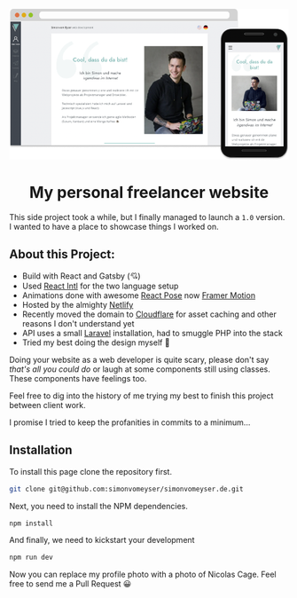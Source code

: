 <p align="center">
  <a href="https://simonvomeyser.de">
    <img alt="Simon trying his best to look friendly and professional" src="https://github.com/simonvomeyser/simonvomeyser.de/blob/master/screenshot.png?raw=true" />
  </a>
</p>
<h1 align="center">
My personal freelancer website
</h1>

This side project took a while, but I finally managed to launch a `1.0` version. I wanted to have a place to showcase things I worked on.

## About this Project:

- Build with React and Gatsby (💘)
- Used [React Intl](https://github.com/formatjs/react-intl/) for the two language setup
- Animations done with awesome [React Pose](https://popmotion.io/pose/) now [Framer Motion](https://www.framer.com/motion/) 
- Hosted by the almighty [Netlify](https://www.netlify.com/)
- Recently moved the domain to [Cloudflare](https://www.cloudflare.com/) for asset caching and other reasons I don't understand yet
- API uses a small [Laravel](https://laravel.com/) installation, had to smuggle PHP into the stack 
- Tried my best doing the design myself 💩

Doing your website as a web developer is quite scary, please don't say *that's all you could do* or laugh at some components still using classes. These components have feelings too.

Feel free to dig into the history of me trying my best to finish this project between client work.

I promise I tried to keep the profanities in commits to a minimum... 

## Installation
 
To install this page clone the repository first.
``` bash
git clone git@github.com:simonvomeyser/simonvomeyser.de.git
```

Next, you need to install the NPM dependencies.
``` bash
npm install
```

And finally, we need to kickstart your development
``` bash
npm run dev
```

Now you can replace my profile photo with a photo of Nicolas Cage. Feel free to send me a Pull Request 😀
